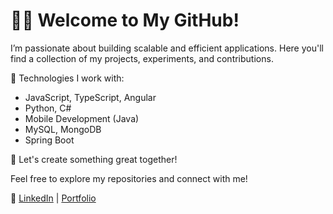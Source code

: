 # 👨‍💻 Welcome to My GitHub!

I’m passionate about building scalable and efficient applications. Here you'll find a collection of my projects, experiments, and contributions.

🔧 Technologies I work with:
- JavaScript, TypeScript, Angular
- Python, C#
- Mobile Development (Java)
- MySQL, MongoDB
- Spring Boot

🚀 Let's create something great together!

Feel free to explore my repositories and connect with me!

🔗 [LinkedIn](https://www.linkedin.com/in/sergio-vigil-d%C3%ADaz/) | [Portfolio](https://portfolio-u3mh.onrender.com/)


